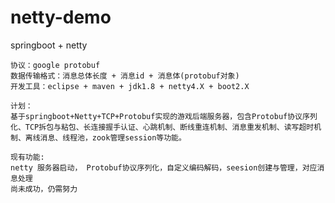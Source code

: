 # netty-demo
springboot + netty


```
协议：google protobuf   
数据传输格式：消息总体长度 + 消息id + 消息体(protobuf对象)
开发工具：eclipse + maven + jdk1.8 + netty4.X + boot2.X
```
```
计划：
基于springboot+Netty+TCP+Protobuf实现的游戏后端服务器，包含Protobuf协议序列化、TCP拆包与粘包、长连接握手认证、心跳机制、断线重连机制、消息重发机制、读写超时机制、离线消息、线程池，zook管理session等功能。
```
```
现有功能:
netty 服务器启动， Protobuf协议序列化，自定义编码解码，seesion创建与管理，对应消息处理
尚未成功，仍需努力 
```

